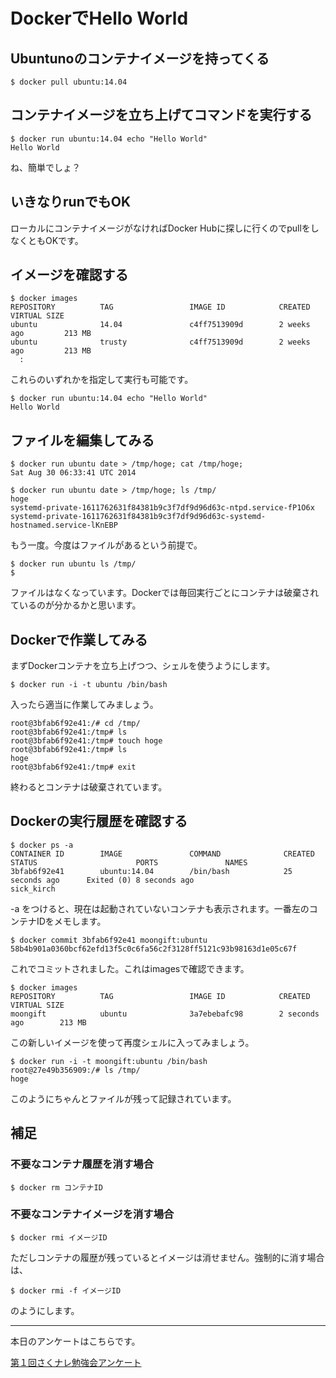 # DockerでHello World

## Ubuntunoのコンテナイメージを持ってくる

```
$ docker pull ubuntu:14.04
```

## コンテナイメージを立ち上げてコマンドを実行する

```
$ docker run ubuntu:14.04 echo "Hello World"
Hello World
```

ね、簡単でしょ？

## いきなりrunでもOK

ローカルにコンテナイメージがなければDocker Hubに探しに行くのでpullをしなくともOKです。

## イメージを確認する

```
$ docker images
REPOSITORY          TAG                 IMAGE ID            CREATED             VIRTUAL SIZE
ubuntu              14.04               c4ff7513909d        2 weeks ago         213 MB
ubuntu              trusty              c4ff7513909d        2 weeks ago         213 MB
  :
```

これらのいずれかを指定して実行も可能です。

```
$ docker run ubuntu:14.04 echo "Hello World"
Hello World
```

## ファイルを編集してみる

```
$ docker run ubuntu date > /tmp/hoge; cat /tmp/hoge;
Sat Aug 30 06:33:41 UTC 2014

$ docker run ubuntu date > /tmp/hoge; ls /tmp/
hoge
systemd-private-1611762631f84381b9c3f7df9d96d63c-ntpd.service-fP1O6x
systemd-private-1611762631f84381b9c3f7df9d96d63c-systemd-hostnamed.service-lKnEBP
```

もう一度。今度はファイルがあるという前提で。

```
$ docker run ubuntu ls /tmp/
$
```

ファイルはなくなっています。Dockerでは毎回実行ごとにコンテナは破棄されているのが分かるかと思います。

## Dockerで作業してみる

まずDockerコンテナを立ち上げつつ、シェルを使うようにします。

```
$ docker run -i -t ubuntu /bin/bash
```

入ったら適当に作業してみましょう。

```
root@3bfab6f92e41:/# cd /tmp/
root@3bfab6f92e41:/tmp# ls
root@3bfab6f92e41:/tmp# touch hoge
root@3bfab6f92e41:/tmp# ls
hoge
root@3bfab6f92e41:/tmp# exit
```

終わるとコンテナは破棄されています。

## Dockerの実行履歴を確認する

```
$ docker ps -a 
CONTAINER ID        IMAGE               COMMAND              CREATED             STATUS                      PORTS               NAMES
3bfab6f92e41        ubuntu:14.04        /bin/bash            25 seconds ago      Exited (0) 8 seconds ago                        sick_kirch       
```

-a をつけると、現在は起動されていないコンテナも表示されます。一番左のコンテナIDをメモします。

```
$ docker commit 3bfab6f92e41 moongift:ubuntu
58b4b901a0360bcf62efd13f5c0c6fa56c2f3128ff5121c93b98163d1e05c67f
```

これでコミットされました。これはimagesで確認できます。

```
$ docker images
REPOSITORY          TAG                 IMAGE ID            CREATED              VIRTUAL SIZE
moongift            ubuntu              3a7ebebafc98        2 seconds ago        213 MB
```

この新しいイメージを使って再度シェルに入ってみましょう。

```
$ docker run -i -t moongift:ubuntu /bin/bash
root@27e49b356909:/# ls /tmp/ 
hoge
```

このようにちゃんとファイルが残って記録されています。

## 補足

### 不要なコンテナ履歴を消す場合

```
$ docker rm コンテナID
```

### 不要なコンテナイメージを消す場合

```
$ docker rmi イメージID
```

ただしコンテナの履歴が残っているとイメージは消せません。強制的に消す場合は、

```
$ docker rmi -f イメージID
```

のようにします。


----

本日のアンケートはこちらです。

[第１回さくナレ勉強会アンケート](https://docs.google.com/forms/d/1MFEmHVVX4WyPXJjQjoJkGqzqrSEiLF9Jhxhl6Eb0ew8/viewform)

